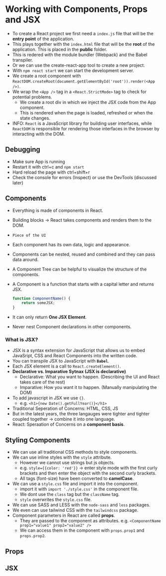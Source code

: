 # Working with Components, Props and JSX

* To create a React project we first need a `index.js` file that will be the **entry point** of the application.
* This plays together with the `index.html` file that will be the **root** of the application. This is placed in the **public** folder.
* This is redered with the module bundler (Webpack) and the Babel transpiler.
* Or we can use the create-react-app tool to create a new project.
* With `npm react start` we can start the development server.
* We create a root component with `ReactDOM.createRoot(document.getElementById('root')).render(<App />)`.
* We wrap the `<App />` tag in a `<React.StrictMode>` tag to check for potential problems.
  * We create a root div in which we inject the JSX code from the App component.
  * This is rendered when the page is loaded, refreshed or when the state changes.
* INFO: `React` is a JavaScript library for building user interfaces, while `ReactDOM` is responsible for rendering those interfaces in the browser by interacting with the DOM.

## Debugging

* Make sure App is running
* Restart it with ctrl+c and `npm start`
* Hard reload the page with ctrl+shift+r
* Check the console for errors (Inspect) or use the DevTools (discussed later)

## Components

* Everything is made of components in React.
* Building blocks -> React takes components and renders them to the DOM.
* `Piece of the UI`
* Each component has its own data, logic and appearance.
* Components can be nested, reused and combined and they can pass data around.
* A Component Tree can be helpful to visualize the structure of the components.
* A Component is a function that starts with a capital letter and returns JSX.

    ```javascript
    function ComponentName() {
        return someJSX;
    }
    ```

* It can only return **One JSX Element**.
* Never nest Component declarations in other components.

### What is JSX?

* JSX is a syntax extension for JavaScript that allows us to embed JavaSript, CSS and React Components into the written code.
* You can transpile JSX to JavaScript with **`Babel`**.
* Each JSX element is a call to `React.createElement()`.
* **Declarative vs. Imparative Sytnax (JSX is declarative)**
  * Declarative: What you want to happen. (Describing the UI and React takes care of the rest)
  * Imparative: How you want it to happen. (Manually manipulating the DOM)
* To add javascript in JSX we use `{}`.
  * e.g. `<h1>{new Date().getFullYear()}</h1>`
* Traditional Seperation of Concerns: HTML, CSS, JS
* But in the latest years, the three langauges were tighter and tighter coupled together -> combine it into one language.
* React: Speraation of Concerns on a **component basis**.

## Styling Components

* We can use all traditional CSS methods to style components.
* We can use inline styles with the `style` attribute.
  * However we cannot use strings but js objects.
  * e.g. `style={{color: 'red'}}`
    -> enter style mode with the first curly brackets and then enter the object with the second curly brackets.
  * All tags (font-size) have been converted to **camelCase**.
* We can use a `style.css` file and import it into the component.
  * import it with `import './style.css'` in the component file.
  * We dont use the `class` tag but the `className` tag.
  * `style` overwrites the `style.css` file.
* We can use SASS and LESS with the `node-sass` and `less` packages.
* We even can use tailwind CSS with the `tailwindcss` package.
* Component parameters in React are called **props**.
  * They are passed to the component as attributes. e.g. `<ComponentName prop1="value1" prop2="value2" />`
  * We can access them in the component with `props.prop1` and `props.prop2`.

## Props

## JSX
